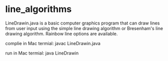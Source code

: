 # line_algorithms

LineDrawin.java is a basic computer graphics program that can draw lines from user 
input using the simple line drawing algorithm or Bresenham's line drawing algorithm.
Rainbow line options are available. 

complie in Mac termial: javac LineDrawin.java

run in Mac termial: java LineDrawin
